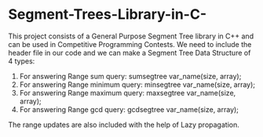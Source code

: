 # Segment-Trees-Library-in-C-

This project consists of a General Purpose Segment Tree library in C++ and can be used in Competitive Programming Contests. We need to include the header file in our code and we can make a Segment Tree Data Structure of 4 types:

1) For answering Range sum query: sumsegtree <typename> var_name(size, array);
2) For answering Range minimum query: minsegtree <typename> var_name(size, array);
3) For answering Range maximum query: maxsegtree <int> var_name(size, array);
4) For answering Range gcd query: gcdsegtree <typename> var_name(size, array);
  
The range updates are also included with the help of Lazy propagation.
